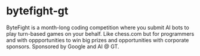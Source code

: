 # bytefight-gt
ByteFight is a month-long coding competition where you submit AI bots to play turn-based games on your behalf. Like chess.com but for programmers and with oppportunities to win big prizes and opportunities with corporate sponsors. Sponsored by Google and AI @ GT.
